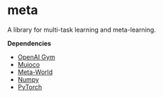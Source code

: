# meta
A library for multi-task learning and meta-learning.

__Dependencies__
- [OpenAI Gym](https://gym.openai.com)
- [Mujoco](http://www.mujoco.org)
- [Meta-World](https://meta-world.github.io)
- [Numpy](https://numpy.org)
- [PyTorch](https://pytorch.org)
